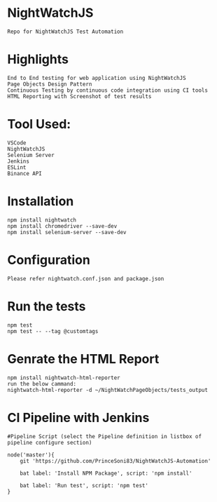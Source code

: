 # NightWatchJS
    Repo for NightWatchJS Test Automation

# Highlights
    End to End testing for web application using NightWatchJS
    Page Objects Design Pattern
    Continuous Testing by continuous code integration using CI tools
    HTML Reporting with Screenshot of test results

# Tool Used:
    VSCode
    NightWatchJS
    Selenium Server
    Jenkins
    ESLint
    Binance API

# Installation
    npm install nightwatch
    npm install chromedriver --save-dev
    npm install selenium-server --save-dev

# Configuration
    Please refer nightwatch.conf.json and package.json

# Run the tests
    npm test
    npm test -- --tag @customtags
    
# Genrate the HTML Report
    npm install nightwatch-html-reporter
    run the below cammand:
    nightwatch-html-reporter -d ~/NightWatchPageObjects/tests_output

# CI Pipeline with Jenkins
    #Pipeline Script (select the Pipeline definition in listbox of pipeline configure section)

    node('master'){
        git 'https://github.com/PrinceSoni83/NightWatchJS-Automation'

        bat label: 'Install NPM Package', script: 'npm install'

        bat label: 'Run test', script: 'npm test'
    }